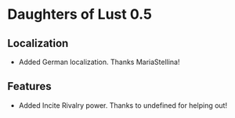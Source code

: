 # Daughters of Lust 0.5

## Localization

* Added German localization. Thanks MariaStellina!

## Features

* Added Incite Rivalry power. Thanks to undefined for helping out!